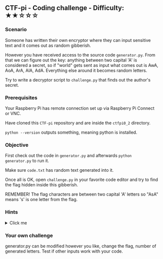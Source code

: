 ## CTF-pi - Coding challenge - Difficulty: ★★☆☆☆

### Scenario

Someone has written their own encryptor where they can input sensitive text and it comes out as random gibberish.

However you have received access to the source code `generator.py`. From that we can figure out the key: anything between two capital 'A' is considered a secret, so if "world" gets sent as input what comes out is AwA, AoA, ArA, AlA, AdA. Everything else around it becomes random letters.

Try to write a decryptor script to `challenge.py` that finds out the author's secret.

### Prerequisites

Your Raspberry Pi has remote connection set up via Raspberry Pi Connect or VNC.

Have cloned this `CTF-pi` repository and are inside the `ctfpi0_2` directory.

`python --version` outputs something, meaning python is installed.

### Objective

First check out the code in `generator.py` and afterwards `python generator.py` to run it.

Make sure `code.txt` has random text generated into it.

Once all is OK, open `challenge.py` in your favorite code editor and try to find the flag hidden inside this gibberish.

REMEMBER! The flag characters are between two capital 'A' letters so "AsA" means 's' is one letter from the flag.

### **Hints**

<details>
<summary>Click me</summary>


python's `re` library is very useful here.

A(.)A RegEx.

The solution code is under `answers/`
</details>

### Your own challenge

generator.py can be modified however you like, change the flag, number of generated letters. Test if other inputs work with your code.
